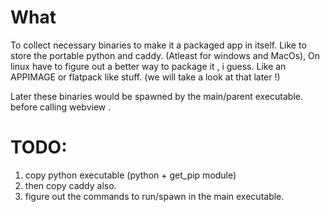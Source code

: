 # What
To collect necessary binaries to make it a packaged app in itself.
Like to store the portable python and caddy. 
(Atleast for windows and MacOs), On linux have to figure out a better way to package it , i guess.
Like an APPIMAGE or flatpack like stuff. (we will take a look at that later !)

Later these binaries would be spawned by the main/parent executable. before calling webview .

# TODO:
1. copy python executable (python + get_pip module)
2. then copy caddy also.
3. figure out the commands to run/spawn in the main executable.